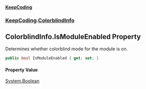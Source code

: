#### [KeepCoding](index.md 'index')
### [KeepCoding](KeepCoding.md 'KeepCoding').[ColorblindInfo](ColorblindInfo.md 'KeepCoding.ColorblindInfo')
## ColorblindInfo.IsModuleEnabled Property
Determines whether colorblind mode for the module is on.  
```csharp
public bool IsModuleEnabled { get; set; }
```
#### Property Value
[System.Boolean](https://docs.microsoft.com/en-us/dotnet/api/System.Boolean 'System.Boolean')
